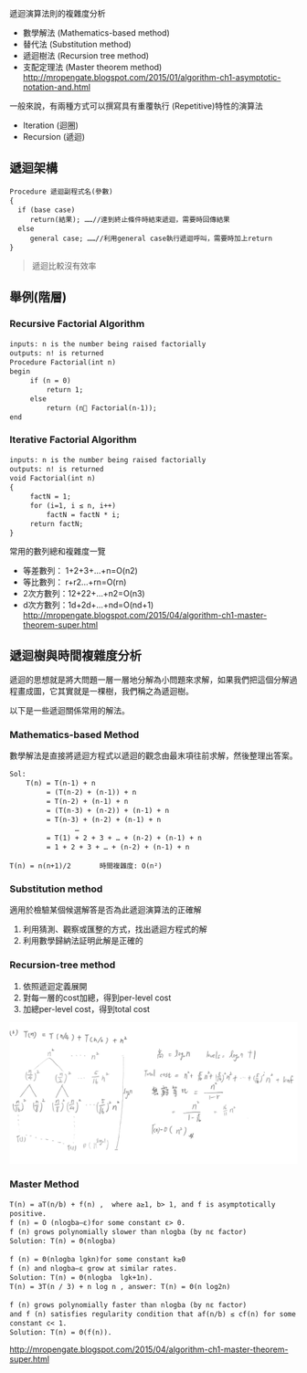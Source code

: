 
遞迴演算法則的複雜度分析
- 數學解法 (Mathematics-based method)
- 替代法 (Substitution method)
- 遞迴樹法 (Recursion tree method)
- 支配定理法 (Master theorem method)
http://mropengate.blogspot.com/2015/01/algorithm-ch1-asymptotic-notation-and.html

一般來說，有兩種方式可以撰寫具有重覆執行 (Repetitive)特性的演算法
- Iteration (迴圈)
- Recursion (遞迴)

## 遞迴架構

```
Procedure 遞迴副程式名(參數)
{
  if (base case)
     return(結果); ……//達到終止條件時結束遞迴，需要時回傳結果
  else 
     general case; ……//利用general case執行遞迴呼叫，需要時加上return
}
```

> 遞迴比較沒有效率


## 舉例(階層)
### Recursive Factorial Algorithm

```
inputs: n is the number being raised factorially
outputs: n! is returned
Procedure Factorial(int n)
begin
     if (n = 0)
         return 1;
     else
         return (n Factorial(n-1));
end
```

### Iterative Factorial Algorithm

```
inputs: n is the number being raised factorially
outputs: n! is returned
void Factorial(int n)
{
     factN = 1;
     for (i=1, i ≤ n, i++)
         factN = factN * i;
     return factN;
}
```


常用的數列總和複雜度一覽
- 等差數列： 1+2+3+…+n=O(n2)  
- 等比數列： r+r2…+rn=O(rn)
- 2次方數列：12+22+…+n2=O(n3)
- d次方數列：1d+2d+…+nd=O(nd+1)
http://mropengate.blogspot.com/2015/04/algorithm-ch1-master-theorem-super.html

## 遞迴樹與時間複雜度分析
遞迴的思想就是將大問題一層一層地分解為小問題來求解，如果我們把這個分解過程畫成圖，它其實就是一棵樹，我們稱之為遞迴樹。

以下是一些遞迴關係常用的解法。

### Mathematics-based Method
數學解法是直接將遞迴方程式以遞迴的觀念由最末項往前求解，然後整理出答案。

```
Sol:
    T(n) = T(n-1) + n 
         = (T(n-2) + (n-1)) + n 
         = T(n-2) + (n-1) + n
         = (T(n-3) + (n-2)) + (n-1) + n 
         = T(n-3) + (n-2) + (n-1) + n
                …
         = T(1) + 2 + 3 + … + (n-2) + (n-1) + n
         = 1 + 2 + 3 + … + (n-2) + (n-1) + n

T(n) = n(n+1)/2       時間複雜度: O(n²)                                          
```

### Substitution method
適用於檢驗某個候選解答是否為此遞迴演算法的正確解

1. 利用猜測、觀察或匯整的方式，找出遞迴方程式的解
2. 利用數學歸納法証明此解是正確的


### Recursion-tree method
1. 依照遞迴定義展開
2. 對每一層的cost加總，得到per-level cost 
3. 加總per-level cost，得到total cost

![](../Screenshot/img2-1.jpg)


### Master Method
```
T(n) = aT(n/b) + f(n) ,  where a≥1, b> 1, and f is asymptotically positive. 
f (n) = O (nlogba–ε)for some constant ε> 0.
f (n) grows polynomially slower than nlogba (by nε factor)
Solution: T(n) = Θ(nlogba)
 
f (n) = Θ(nlogba lgkn)for some constant k≥0
f (n) and nlogba–ε grow at similar rates. 
Solution: T(n) = Θ(nlogba  lgk+1n).
T(n) = 3T(n / 3) + n log n , answer: T(n) = Θ(n log2n) 
  
f (n) grows polynomially faster than nlogba (by nε factor)
and f (n) satisfies regularity condition that af(n/b) ≤ cf(n) for some constant c< 1.
Solution: T(n) = Θ(f(n)).  
```

http://mropengate.blogspot.com/2015/04/algorithm-ch1-master-theorem-super.html


